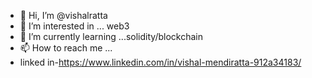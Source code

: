 - 👋 Hi, I’m @vishalratta
- 👀 I’m interested in ... web3
- 🌱 I’m currently learning ...solidity/blockchain
- 📫 How to reach me ...
- linked in-https://www.linkedin.com/in/vishal-mendiratta-912a34183/

<!---
vishalratta/vishalratta is a ✨ special ✨ repository because its `README.md` (this file) appears on your GitHub profile.
You can click the Preview link to take a look at your changes.
--->
